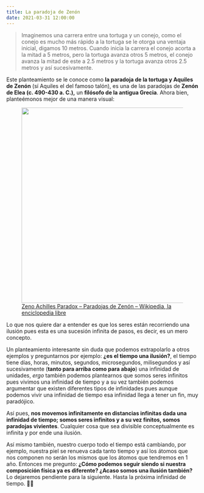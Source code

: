 ```yaml
---
title: La paradoja de Zenón
date: 2021-03-31 12:00:00
---
```

<blockquote>
	<p>Imaginemos una carrera entre una tortuga y un conejo, como el conejo es mucho más rápido a la tortuga se le otorga una ventaja inicial, digamos 10 metros. Cuando inicia la carrera el conejo acorta a la mitad a 5 metros, pero la tortuga avanza otros 5 metros, el conejo avanza la mitad de este a 2.5 metros y la tortuga avanza otros 2.5 metros y así sucesivamente.</p>
</blockquote>

<p>Este planteamiento se le conoce como <strong>la paradoja de la tortuga y Aquiles de Zenón</strong> (sí Aquiles el del famoso talón), es una de las paradojas de <strong>Zenón de Elea (c. 490-430 a. C.),</strong> un <strong>filósofo de la antigua Grecia</strong>. Ahora bien, planteémonos mejor de una manera visual:</p>

<figure>
	<img src="https://upload.wikimedia.org/wikipedia/commons/thumb/6/66/Zeno_Achilles_Paradox.png/1024px-Zeno_Achilles_Paradox.png" width="512" height="512">
	<figcaption>
		<a href="https://es.wikipedia.org/wiki/Paradojas_de_Zen%C3%B3n#/media/Archivo:Zeno_Achilles_Paradox.png">Zeno Achilles Paradox – Paradojas de Zenón – Wikipedia, la enciclopedia libre</a>
	</figcaption>
</figure>

<p>Lo que nos quiere dar a entender es que los seres están recorriendo una ilusión pues esta es una sucesión infinita de pasos, es decir, es un mero concepto.</p>

<p>Un planteamiento interesante sin duda que podemos extrapolarlo a otros ejemplos y preguntarnos por ejemplo: <strong>¿es el tiempo una ilusión?</strong>, el tiempo tiene días, horas, minutos, segundos, microsegundos, milisegundos y así sucesivamente (<strong>tanto para arriba como para abajo</strong>) una infinidad de unidades, <em>ergo</em> también podemos plantearnos que somos seres infinitos pues vivimos una infinidad de tiempo y a su vez también podemos argumentar que existen diferentes tipos de infinidades pues aunque podemos vivir una infinidad de tiempo esa infinidad llega a tener un fin, muy paradójico.</p>

<p>Así pues, <strong>nos movemos infinitamente en distancias infinitas dada una infinidad de tiempo; somos seres infinitos y a su vez finitos, somos paradojas vivientes</strong>. Cualquier cosa que sea divisible conceptualmente es infinita y por ende una ilusión.</p>

<p>Así mismo también, nuestro cuerpo todo el tiempo está cambiando, por ejemplo, nuestra piel se renueva cada tanto tiempo y así los átomos que nos componen no serán los mismos que los átomos que tendremos en 1 año. Entonces me pregunto:<strong> ¿Cómo podemos seguir siendo si nuestra composición física ya es diferente? ¿Acaso somos una ilusión también?</strong> Lo dejaremos pendiente para la siguiente. Hasta la próxima infinidad de tiempo. ✌🏻</p>